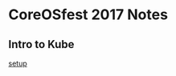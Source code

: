 # CoreOSfest 2017 Notes

## Intro to Kube

[setup](http://gist-reveal.it/bit.ly/k8s-fest#/kubernetes-hands-on)


